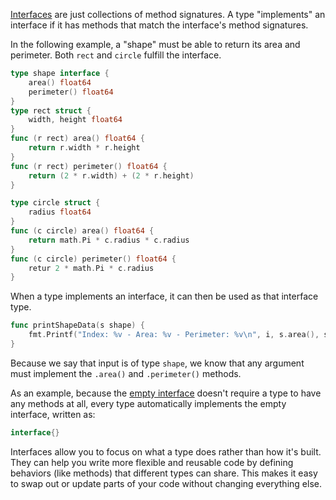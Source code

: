 
[Interfaces](https://go.dev/tour/methods/9) are just collections of method signatures. A type "implements" an interface if it has methods that match the interface's method signatures.

In the following example, a "shape" must be able to return its area and perimeter. Both `rect` and `circle` fulfill the interface.

```go
type shape interface {
	area() float64
	perimeter() float64
}
type rect struct {
	width, height float64
}
func (r rect) area() float64 {
	return r.width * r.height
}
func (r rect) perimeter() float64 {
	return (2 * r.width) + (2 * r.height)
}

type circle struct {
	radius float64
}
func (c circle) area() float64 {
	return math.Pi * c.radius * c.radius
}
func (c circle) perimeter() float64 {
	retur 2 * math.Pi * c.radius
}
```

When a type implements an interface, it can then be used as that interface type.

```go
func printShapeData(s shape) {
	fmt.Printf("Index: %v - Area: %v - Perimeter: %v\n", i, s.area(), s.perimeter())
}
```

Because we say that input is of type `shape`, we know that any argument must implement the `.area()` and `.perimeter()` methods.

As an example, because the [empty interface](https://go.dev/tour/methods/14) doesn't require a type to have any methods at all, every type automatically implements the empty interface, written as:
```go
interface{}
```

Interfaces allow you to focus on what a type does rather than how it's built. They can help you write more flexible and reusable code by defining behaviors (like methods) that different types can share. This makes it easy to swap out or update parts of your code without changing everything else.
